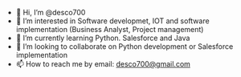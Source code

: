 - 👋 Hi, I’m @desco700
- 👀 I’m interested in Software developmet, IOT and software implementation (Business Analyst, Project management)
- 🌱 I’m currently learning Python. Salesforce and Java
- 💞️ I’m looking to collaborate on Python development or Salesforce implementation
- 📫 How to reach me by email: desco700@gmail.com

<!---
desco700/desco700 is a ✨ special ✨ repository because its `README.md` (this file) appears on your GitHub profile.
You can click the Preview link to take a look at your changes.
--->
